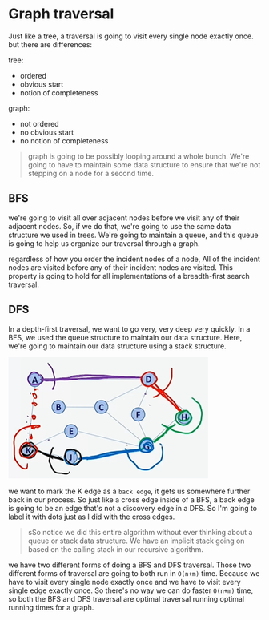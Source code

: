 # Graph traversal

Just like a tree, a traversal is going to visit every single node exactly once. but there are differences:

tree:

- ordered
- obvious start
- notion of completeness

graph:

- not ordered
- no obvious start
- no notion of completeness

> graph is going to be possibly looping around a whole bunch. We're going to have to maintain some data structure to ensure that we're not stepping on a node for a second time.

## BFS

we're going to visit all over adjacent nodes before we visit any of their adjacent nodes. So, if we do that, we're going to use the same data structure we used in trees. We're going to maintain a queue, and this queue is going to help us organize our traversal through a graph. 

regardless of how you order the incident nodes of a node, All of the incident nodes are visited before any of their incident nodes are visited. This property is going to hold for all implementations of a breadth-first search traversal.

## DFS

In a depth-first traversal, we want to go very, very deep very quickly. In a BFS, we used the queue structure to maintain our data structure. Here, we're going to maintain our data structure using a stack structure. 

![](/images/dfs.png)

we want to mark the K edge as a `back edge`, it gets us somewhere further back in our process. So just like a cross edge inside of a BFS, a back edge is going to be an edge that's not a discovery edge in a DFS. So I'm going to label it with dots just as I did with the cross edges.

> sSo notice we did this entire algorithm without ever thinking about a queue or stack data structure. We have an implicit stack going on based on the calling stack in our recursive algorithm. 

we have two different forms of doing a BFS and DFS traversal. Those two different forms of traversal are going to both run in `O(n+m)` time. Because we have to visit every single node exactly once and we have to visit every single edge exactly once. So there's no way we can do faster `O(n+m)` time, so both the BFS and DFS traversal are optimal traversal running optimal running times for a graph.